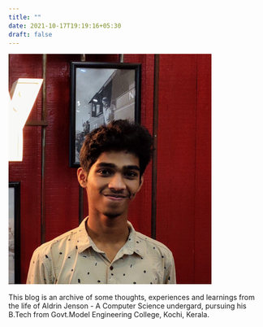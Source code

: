 ```yaml
---
title: ""
date: 2021-10-17T19:19:16+05:30
draft: false
---
```


<img src="/images/me.jpg" width=400 alt="Aldrin Jenson">
<br/>

This blog is an archive of some thoughts, experiences and learnings from the life of Aldrin Jenson - A Computer Science undergard, pursuing his B.Tech from Govt.Model Engineering College, Kochi, Kerala.
